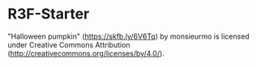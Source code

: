 # R3F-Starter

"Halloween pumpkin" (<https://skfb.ly/6V6Tq>) by monsieurmo is licensed under Creative Commons Attribution (<http://creativecommons.org/licenses/by/4.0/>).
